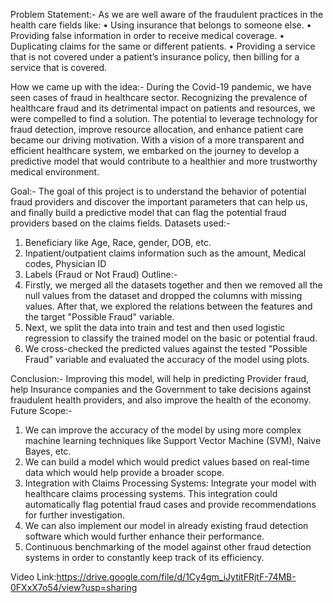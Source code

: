 Problem Statement:- 
    As we are well aware of the fraudulent practices in the health care fields like:
•	Using insurance that belongs to someone else.
•	Providing false information in order to receive medical coverage.
•	Duplicating claims for the same or different patients.
•	Providing a service that is not covered under a patient’s insurance policy, then billing for a service that is covered.

How we came up with the idea:-
During the Covid-19 pandemic, we have seen cases of fraud in healthcare sector. 
Recognizing the prevalence of healthcare fraud and its detrimental impact on patients and resources, we were compelled to find a solution. The potential to leverage technology for fraud detection, improve resource allocation, and enhance patient care became our driving motivation. With a vision of a more transparent and efficient healthcare system, we embarked on the journey to develop a predictive model that would contribute to a healthier and more trustworthy medical environment.

Goal:- 
The goal of this project is to understand the behavior of potential fraud providers and discover the important parameters that can help us, and finally build a predictive model that can flag the potential fraud providers based on the claims fields.
Datasets used:- 
1. Beneficiary like Age, Race, gender, DOB, etc.
2. Inpatient/outpatient claims information such as the amount, Medical codes, Physician ID
3. Labels (Fraud or Not Fraud)
Outline:- 
1. Firstly, we merged all the datasets together and then we removed all the null values from the dataset and dropped the columns with missing values. After that, we explored the relations between the features and the target "Possible Fraud" variable.
2. Next, we split the data into train and test and then used logistic regression to classify the trained model on the basic or potential fraud.
3. We cross-checked the predicted values against the tested "Possible Fraud" variable and evaluated the accuracy of the model using plots.

Conclusion:-
Improving this model, will help in predicting Provider fraud, help Insurance companies and the Government to take decisions against fraudulent health providers, and also improve the health of the economy.
Future Scope:- 
1. We can improve the accuracy of the model by using more complex machine learning techniques like Support Vector Machine (SVM), Naive Bayes, etc.
2. We can build a model which would predict values based on real-time data which would help provide a broader scope.
3.  Integration with Claims Processing Systems: Integrate your model with healthcare claims processing systems. This integration could automatically flag potential fraud cases and provide recommendations for further investigation.
4. We can also implement our model in already existing fraud detection software which would further enhance their performance.
5. Continuous benchmarking of the model against other fraud detection systems in order to constantly keep track of its efficiency.

Video Link:https://drive.google.com/file/d/1Cy4gm_iJytitFRjtF-74MB-0FXxX7o54/view?usp=sharing
